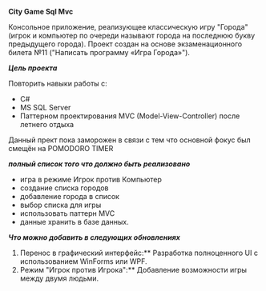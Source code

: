 **City Game Sql Mvc**

Консольное приложение, реализующее классическую игру "Города" (игрок и компьютер по очереди называют города на последнюю букву предыдущего города).
Проект создан на основе экзаменационного билета №11 ("Написать программу «Игра Города»").

***Цель проекта***

Повторить навыки работы с:
*   C#
*   MS SQL Server
*   Паттерном проектирования MVC (Model-View-Controller)
после летнего отдыха

Данный прект пока заморожен в связи с тем что основной фокус был смещён на POMODORO TIMER

***полный список того что должно быть реализовано***
- игра в режиме Игрок против Компьютер
- создание списка городов
- добавление города в список
- выбор списка для игры
- использовать паттерн MVC
- данные хранить в базе данных.



***Что можно добавить в следующих обновлениях***
1.  Перенос в графический интерфейс:** Разработка полноценного UI с использованием WinForms или WPF.
2.  Режим "Игрок против Игрока":** Добавление возможности игры между двумя людьми.

